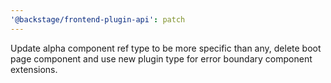 ```yaml
---
'@backstage/frontend-plugin-api': patch
---
```


Update alpha component ref type to be more specific than any, delete boot page component and use new plugin type for error boundary component extensions.
